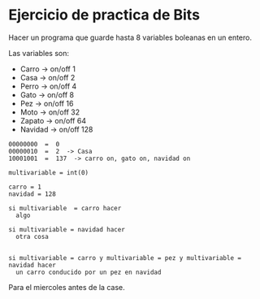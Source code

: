 # Ejercicio de practica de Bits

Hacer un programa que guarde hasta 8 variables boleanas en un entero.

Las variables son:

* Carro   ->  on/off     1
* Casa    ->  on/off     2
* Perro   ->  on/off     4
* Gato    ->  on/off     8
* Pez     ->  on/off    16
* Moto    ->  on/off    32
* Zapato  ->  on/off    64
* Navidad ->  on/off   128


```
00000000  =  0
00000010  =  2  -> Casa
10001001  =  137  -> carro on, gato on, navidad on

multivariable = int(0)

carro = 1
navidad = 128

si multivariable  = carro hacer
  algo

si multivariable = navidad hacer
  otra cosa


si multivariable = carro y multivariable = pez y multivariable = navidad hacer
  un carro conducido por un pez en navidad

```

Para el miercoles antes de la case.
